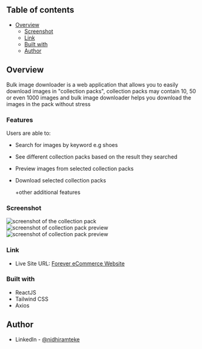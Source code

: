 ## Table of contents

- [Overview](#overview)
  - [Screenshot](#screenshot)
  - [Link](#link)
  - [Built with](#built-with)
  - [Author](#author)

## Overview
Bulk image downloader is a web application that allows you to easily download images in "collection packs", collection packs may contain 10, 50 or even 1000 images and bulk image downloader helps you download the images in the pack without stress

### Features

Users are able to:

- Search for images by keyword e.g shoes

- See different collection packs based on the result they searched

- Preview images from selected collection packs

- Download selected collection packs

    +other additional features

### Screenshot

![screenshot of the collection pack](frontend/src/assets/screenshot1.png)
![screenshot of collection pack preview](frontend/src/assets/screenshot2.png)
![screenshot of collection pack preview](frontend/src/assets/screenshot3.png)

### Link

- Live Site URL: [Forever eCommerce Website](https://forever-theta-gold.vercel.app/)


### Built with

- ReactJS
- Tailwind CSS
- Axios


## Author
- LinkedIn - [@nidhiramteke](https://www.linkedin.com/in/nidhi-ramteke-24nr/)
